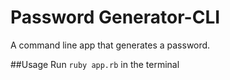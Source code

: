 # Password Generator-CLI

A command line app that generates a password.

##Usage
Run `ruby app.rb` in the terminal
